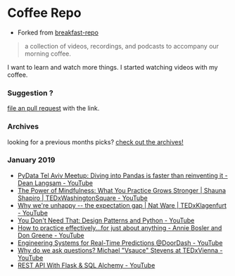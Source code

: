 # Coffee Repo #

* Forked from [breakfast-repo](https://github.com/ashleygwilliams/breakfast-repo)

> a collection of videos, recordings, and podcasts to accompany our morning coffee.

I want to learn and watch more things. I started watching videos with my coffee.

### Suggestion ?

[file an pull request](https://github.com/christopher-burke/coffee-repo/pulls) with the link.

### Archives

looking for a previous months picks? [check out the archives!](https://github.com/christopher-burke/coffee-repo/tree/coffee-repo/archives/)

### January 2019

* [PyData Tel Aviv Meetup: Diving into Pandas is faster than reinventing it - Dean Langsam - YouTube](https://youtu.be/vDuvD4y0WFc)
* [The Power of Mindfulness: What You Practice Grows Stronger | Shauna Shapiro | TEDxWashingtonSquare - YouTube](https://youtu.be/IeblJdB2-Vo)
* [Why we're unhappy -- the expectation gap | Nat Ware | TEDxKlagenfurt - YouTube](https://youtu.be/9KiUq8i9pbE)
* [You Don't Need That: Design Patterns and Python - YouTube](https://youtu.be/rAZBK7jE7b8)
* [How to practice effectively...for just about anything - Annie Bosler and Don Greene - YouTube](https://youtu.be/f2O6mQkFiiw)
* [Engineering Systems for Real-Time Predictions @DoorDash - YouTube](https://youtu.be/sEZsIUBIhNk)
* [Why do we ask questions? Michael "Vsauce" Stevens at TEDxVienna - YouTube](https://youtu.be/u9hauSrihYQ)
* [REST API With Flask & SQL Alchemy - YouTube](https://youtu.be/PTZiDnuC86g)
